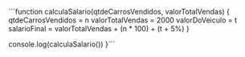 ´´´function calculaSalario(qtdeCarrosVendidos, valorTotalVendas) {
    qtdeCarrosVendidos = n
    valorTotalVendas = 2000
    valorDoVeiculo = t
    salarioFinal = valorTotalVendas  + (n * 100) + (t + 5%)
    }
    
   console.log(calculaSalario())
}´´´
